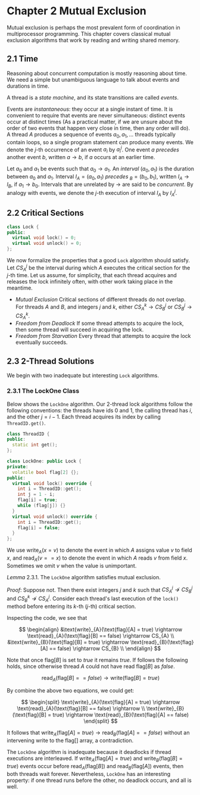 # Chapter 2 Mutual Exclusion

Mutual exclusion is perhaps the most prevalent form of coordination in multiprocessor programming. This chapter covers classical mutual exclusion algorithms that work by reading and writing shared memory.

## 2.1 Time

Reasoning about concurrent computation is mostly reasoning about time. We need a simple but unambiguous language to talk about events and durations in time.

A thread is a *state machine*, and its state transitions are called *events*.

Events are *instantaneous*: they occur at a single instant of time. It is convenient to require that events are never simultaneous: distinct events occur at distinct times (As a practical matter, if we are unsure about the order of two events that happen very close in time, then any order will do). A thread $A$ produces a sequence of events $a_{0}, a_{1}, \dots$ threads typically contain loops, so a single program statement can produce many events. We denote the $j$-th occurrence of an event $a_{i}$ by $a_{i}^{j}$. One event $a$ *precedes* another event $b$, written $a \rightarrow b$, if $a$ occurs at an earlier time.

Let $a_{0}$ and $a_{1}$ be events such that $a_{0} \rightarrow a_{1}$. An *interval* $(a_{0}, a_{1})$ is the duration between $a_{0}$ and $a_{1}$. Interval $I_{A}= (a_{0}, a_{1})$ *precedes* $_{B} = (b_{0}, b_{1})$, written $I_{A} \rightarrow I_{B}$, if $a_{1} \to b_{0}$. Intervals that are unrelated by $\rightarrow$ are said to be *concurrent*. By analogy with events, we denote the $j$-th execution of interval $I_{A}$ by $I_{A}^{j}$.

## 2.2 Critical Sections

```c++
class Lock {
public:
  virtual void lock() = 0;
  virtual void unlock() = 0;
};
```

We now formalize the properties that a good `Lock` algorithm should satisfy. Let $CS_{A}^{j}$ be the interval during which $A$ executes the critical section for the $j$-th time. Let us assume, for simplicity, that each thread acquires and releases the lock infinitely often, with other work taking place in the meantime.

+ *Mutual Exclusion* Critical sections of different threads do not overlap. For threads $A$ and $B$, and integers $j$ and $k$, either $CS_{A}^{k} \to CS_{B}^{j}$ or $CS_{B}^{j} \to CS_{A}^{k}$.
+ *Freedom from Deadlock* If some thread attempts to acquire the lock, then some thread will succeed in acquiring the lock.
+ *Freedom from Starvation* Every thread that attempts to acquire the lock eventually succeeds.

## 2.3 2-Thread Solutions

We begin with two inadequate but interesting `Lock` algorithms.

### 2.3.1 The LockOne Class

Below shows the `LockOne` algorithm. Our 2-thread lock algorithms follow the following conventions: the threads have ids 0 and 1, the calling thread has $i$, and the other $j = i - 1$. Each thread acquires its index by calling `ThreadID.get()`.

```c++
class ThreadID {
public:
  static int get();
};

class LockOne: public Lock {
private:
  volatile bool flag[2] {};
public:
  virtual void lock() override {
    int i = ThreadID::get();
    int j = 1 - i;
    flag[i] = true;
    while (flag[j]) {}
  }
  virtual void unlock() override {
    int i = ThreadID::get();
    flag[i] = false;
  }
};
```

We use $\text{write}_{A}(x = v)$ to denote the event in which $A$ assigns value $v$ to field $x$, and $\text{read}_{A}(v == x)$ to denote the event in which $A$ reads $v$ from field $x$. Sometimes we omit $v$ when the value is unimportant.

*Lemma* 2.3.1. The `LockOne` algorithm satisfies mutual exclusion.

*Proof*: Suppose not. Then there exist integers $j$ and $k$ such that $CS_{A}^{j} \nrightarrow CS_{B}^{j}$ and $CS_{B}^{k} \nrightarrow CS_{A}^{j}$. Consider each thread's last execution of the `lock()` method before entering its $k$-th ($j$-th) critical section.

Inspecting the code, we see that

$$
\begin{align}
&\text{write}_{A}(\text{flag}[A] = true) \rightarrow \text{read}_{A}(\text{flag}[B] == false) \rightarrow CS_{A} \\
&\text{write}_{B}(\text{flag}[B] = true) \rightarrow \text{read}_{B}(\text{flag}[A] == false) \rightarrow CS_{B} \\
\end{align}
$$

Note that once $\text{flag}[B]$ is set to *true* it remains *true*. If follows the following holds, since otherwise thread $A$ could not have read $\text{flag}[B]$ as *false*.

$$
\text{read}_{A}(\text{flag}[B] == false) \rightarrow \text{write}(\text{flag}[B]=true)
$$

By combine the above two equations, we could get:

$$
\begin{split}
\text{write}_{A}(\text{flag}[A] = true) \rightarrow \text{read}_{A}(\text{flag}[B] == false) \rightarrow  \\
\text{write}_{B}(\text{flag}[B] = true) \rightarrow \text{read}_{B}(\text{flag}[A] == false)
\end{split}
$$

It follows that $\text{write}_{A}(\text{flag}[A] = true) \rightarrow \text{read}_{B}(\text{flag}[A] == false)$ without an intervening write to the $\text{flag}[]$ array, a contradiction.

The `LockOne` algorithm is inadequate because it deadlocks if thread executions are interleaved. If $\text{write}_{A}(\text{flag}[A] = true)$ and $\text{write}_{B}(\text{flag}[B] = true)$ events occur before $\text{read}_{A}(\text{flag}[B])$ and $\text{read}_{B}(\text{flag}[A])$ events, then both threads wait forever. Nevertheless, `LockOne` has an interesting property: if one thread runs before the other, no deadlock occurs, and all is well.
